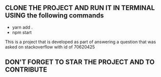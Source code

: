 ## CLONE THE PROJECT AND RUN IT IN TERMINAL USING the following commands
- yarn add .
- npm start

This is a project that is developed as part of answering a question that was asked on stackoverflow with id of 70620425

## DON'T FORGET TO STAR THE PROJECT AND TO CONTRIBUTE